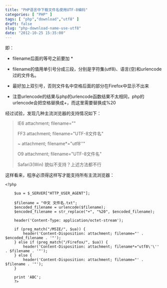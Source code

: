 ```yaml
---
title: "PHP语言中下载文件名使用UTF-8编码"
categories: [ "PHP" ]
tags: [ "php","download","utf8" ]
draft: false
slug: "php-download-name-use-utf8"
date: "2012-10-25 15:35:00"
---
```


即：
 - filename后面的等号之前要加 *

 - filename的值用单引号分成三段，分别是字符集(utf8)、语言(空)和urlencode过的文件名。

 - 最好加上双引号，否则文件名中空格后面的部分在Firefox中显示不出来

 - 注意urlencode的结果与php的urlencode函数结果不太相同，php的urlencode会把空格替换成+，而这里需要替换成%20

经过试验，发现几种主流浏览器的支持情况如下：

> IE6	attachment; filename=""
> 
> FF3	attachment; filename="UTF-8文件名"
> 
> ~	attachment; filename*="utf8''"
> 
> O9	attachment; filename="UTF-8文件名"
> 
> Safari3(Win)	貌似不支持？上述方法都不行


这样看来，程序必须得这样写才能支持所有主流浏览器：
   

    <?php
        
        $ua = $_SERVER["HTTP_USER_AGENT"];
        
        $filename = "中文 文件名.txt";
        $encoded_filename = urlencode($filename);
        $encoded_filename = str_replace("+", "%20", $encoded_filename);
        
        header('Content-Type: application/octet-stream');
        
        if (preg_match("/MSIE/", $ua)) {
            header('Content-Disposition: attachment; filename="' . $encoded_filename . '"');
        } else if (preg_match("/Firefox/", $ua)) {
            header('Content-Disposition: attachment; filename*="utf8\'\'' . $filename . '"');
        } else {
            header('Content-Disposition: attachment; filename="' . $filename . '"');
        }
        
        print 'ABC';
        ?>